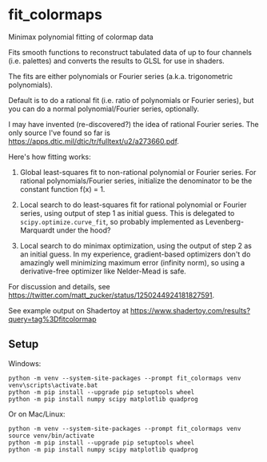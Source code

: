 # fit_colormaps
Minimax polynomial fitting of colormap data

Fits smooth functions to reconstruct tabulated data of up to four channels (i.e. palettes) 
and converts the results to GLSL for use in shaders.

The fits are either polynomials or Fourier series (a.k.a. trigonometric polynomials). 

Default is to do a rational fit (i.e. ratio of polynomials or Fourier series), but you can
do a normal polynomial/Fourier series, optionally.

I may have invented (re-discovered?) the idea of rational Fourier series. The only source 
I've found so far is <https://apps.dtic.mil/dtic/tr/fulltext/u2/a273660.pdf>.

Here's how fitting works:

  1. Global least-squares fit to non-rational polynomial or Fourier series. 
     For rational polynomials/Fourier series, initialize the denominator
     to be the constant function f(x) = 1.
     
  2. Local search to do least-squares fit for rational polynomial or Fourier
     series, using output of step 1 as initial guess. This is delegated to
     `scipy.optimize.curve_fit`, so probably implemented as Levenberg-Marquardt
     under the hood?
     
  3. Local search to do minimax optimization, using the output of step 2 as 
     an initial guess. In my experience, gradient-based optimizers don't do
     amazingly well minimizing maximum error (infinity norm), so using a 
     derivative-free optimizer like Nelder-Mead is safe.
     
For discussion and details, see <https://twitter.com/matt_zucker/status/1250244924181827591>.

See example output on Shadertoy at <https://www.shadertoy.com/results?query=tag%3Dfitcolormap>

## Setup

Windows:

    python -m venv --system-site-packages --prompt fit_colormaps venv
    venv\scripts\activate.bat
    python -m pip install --upgrade pip setuptools wheel
    python -m pip install numpy scipy matplotlib quadprog

Or on Mac/Linux:

    python -m venv --system-site-packages --prompt fit_colormaps venv
    source venv/bin/activate
    python -m pip install --upgrade pip setuptools wheel
    python -m pip install numpy scipy matplotlib quadprog
